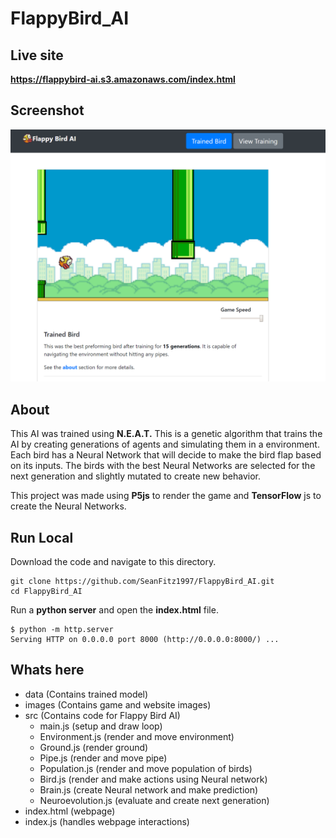 # FlappyBird_AI

## Live site
__https://flappybird-ai.s3.amazonaws.com/index.html__

## Screenshot
![Screenshot](images/website_screenshot.png)

## About
This AI was trained using __N.E.A.T.__ This is a genetic algorithm that trains the AI by creating generations of agents and simulating them in a environment. Each bird has a Neural Network that will decide to make the bird flap based on its inputs. The birds with the best Neural Networks are selected for the next generation and slightly mutated to create new behavior.

This project was made using __P5js__ to render the game and __TensorFlow__ js to create the Neural Networks.

## Run Local
Download the code and navigate to this directory.
```
git clone https://github.com/SeanFitz1997/FlappyBird_AI.git
cd FlappyBird_AI
```
Run a __python server__ and open the __index.html__ file.
```
$ python -m http.server
Serving HTTP on 0.0.0.0 port 8000 (http://0.0.0.0:8000/) ...
```

## Whats here
- data (Contains trained model)
- images (Contains game and website images)
- src (Contains code for Flappy Bird AI)
    - main.js (setup and draw loop)
    - Environment.js (render and move environment)
    - Ground.js (render ground)
    - Pipe.js (render and move pipe)
    - Population.js (render and move population of birds)
    - Bird.js (render and make actions using Neural network)
    - Brain.js (create Neural network and make prediction)
    - Neuroevolution.js (evaluate and create next generation)
- index.html (webpage)
- index.js (handles webpage interactions)
